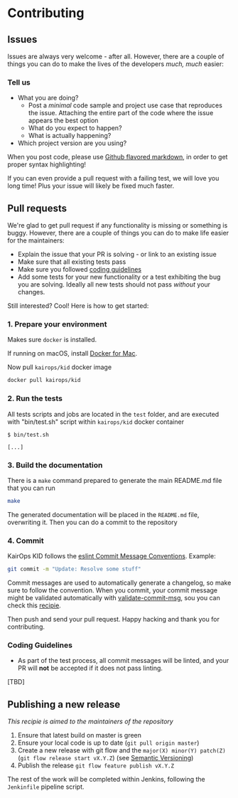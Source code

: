 # Contributing

## Issues

Issues are always very welcome - after all. However, there are a couple of things you can do to make the lives of the developers _much, much_ easier:

### Tell us

* What you are doing?
  * Post a _minimal_ code sample and project use case that reproduces the issue. Attaching the entire part of the code where the issue appears the best option
  * What do you expect to happen?
  * What is actually happening?
* Which project version are you using?

When you post code, please use [Github flavored markdown](https://help.github.com/articles/github-flavored-markdown), in order to get proper syntax highlighting!

If you can even provide a pull request with a failing test, we will love you long time! Plus your issue will likely be fixed much faster.

## Pull requests

We're glad to get pull request if any functionality is missing or something is buggy. However, there are a couple of things you can do to make life easier for the maintainers:

* Explain the issue that your PR is solving - or link to an existing issue
* Make sure that all existing tests pass
* Make sure you followed [coding guidelines](https://github.com/kairops/kid/blob/master/CONTRIBUTING.md#coding-guidelines)
* Add some tests for your new functionality or a test exhibiting the bug you are solving. Ideally all new tests should not pass _without_ your changes.

Still interested? Cool! Here is how to get started:

### 1. Prepare your environment

Makes sure `docker` is installed.

If running on macOS, install [Docker for Mac](https://docs.docker.com/docker-for-mac/).

Now pull `kairops/kid` docker image

```sh
docker pull kairops/kid
```

### 2. Run the tests

All tests scripts and jobs are located in the `test` folder, and are executed with "bin/test.sh" script within `kairops/kid` docker container

```console
$ bin/test.sh

[...]

```

### 3. Build the documentation

There is a `make` command prepared to generate the main README.md file that you can run 

```sh
make
```

The generated documentation will be placed in the `README.md` file, overwriting it. Then you can do a commit to the repository

### 4. Commit

KairOps KID follows the [eslint Commit Message Conventions](https://github.com/willsoto/validate-commit/blob/master/conventions/eslint.md).
Example:

```sh
git commit -m "Update: Resolve some stuff"
```

Commit messages are used to automatically generate a changelog, so make sure to follow the convention.
When you commit, your commit message might be validated automatically with [validate-commit-msg](https://github.com/willsoto/validate-commit), sou you can check this [recipie](https://gist.github.com/pedroamador/6635a4912546301c6beca6efd4dc3655).

Then push and send your pull request. Happy hacking and thank you for contributing.

### Coding Guidelines

- As part of the test process, all commit messages will be linted, and your PR will **not** be accepted if it does not pass linting.

[TBD]

## Publishing a new release

_This recipie is aimed to the maintainers of the repository_

1. Ensure that latest build on master is green
1. Ensure your local code is up to date (`git pull origin master`)
1. Create a new release with git flow and the `major(X) minor(Y) patch(Z)` (`git flow release start vX.Y.Z`) (see [Semantic Versioning](http://semver.org))
1. Publish the release `git flow feature publish vX.Y.Z`

The rest of the work will be completed within Jenkins, following the `Jenkinfile` pipeline script.
